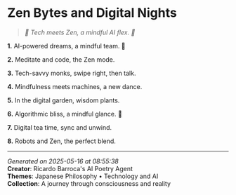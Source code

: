 # Zen Bytes and Digital Nights

> *🤖 Tech meets Zen, a mindful AI flex. 💫*

**1.** AI-powered dreams, a mindful team. 🌃


**2.** Meditate and code, the Zen mode.


**3.** Tech-savvy monks, swipe right, then talk.


**4.** Mindfulness meets machines, a new dance.


**5.** In the digital garden, wisdom plants.


**6.** Algorithmic bliss, a mindful glance. 🧠


**7.** Digital tea time, sync and unwind.


**8.** Robots and Zen, the perfect blend.



---

*Generated on 2025-05-16 at 08:55:38*  
**Creator**: Ricardo Barroca's AI Poetry Agent  
**Themes**: Japanese Philosophy • Technology and AI  
**Collection**: A journey through consciousness and reality
